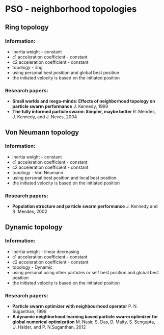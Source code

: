# PSO - neighborhood topologies

## Ring topology

### Information:
- inertia weight - constant
- c1 acceleration coefficient - constant
- c2 acceleration coefficient - constant
- topology - ring
- using personal best position and global best position
- the initiated velocity is based on the initiated position
 
### Research papers:
 - **Small worlds and mega-minds: Effects of neighborhood topology on particle swarm performance** J. Kennedy, 1999 
 - **The fully informed particle swarm: Simpler, maybe better** R. Mendes, J. Kennedy, and J. Neves, 2004
 
 
## Von Neumann topology

### Information:
- inertia weight - constant
- c1 acceleration coefficient - constant
- c2 acceleration coefficient - constant
- topology - Von Neumann
- using personal best position and local best position
- the initiated velocity is based on the initiated position
 
### Research papers:
 - **Population structure and particle swarm performance** J. Kennedy and R. Mendes, 2002 
 
 
 ## Dynamic topology

### Information:
- inertia weight - linear decreasing
- c1 acceleration coefficient - constant
- c2 acceleration coefficient - constant
- topology - Dynamic
- using personal using other particles or self best position and global best position
- the initiated velocity is based on the initiated position
 
### Research papers:
 - **Particle swarm optimizer with neighbourhood operator** P. N. Suganthan, 1999
 - **A dynamic neighborhood learning based particle swarm optimizer for global numerical optimization** M. Nasir, S. Das, D. Maity, S. Sengupta, U. Halder, and P. N.Suganthan, 2012
 
